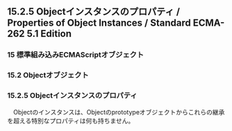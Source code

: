 15.2.5 Objectインスタンスのプロパティ / Properties of Object Instances / Standard ECMA-262 5.1 Edition
------------------------------------------------------------------------------------------------------

### 15 標準組み込みECMAScriptオブジェクト

### 15.2 Objectオブジェクト

### 15.2.5 Objectインスタンスのプロパティ

　Objectのインスタンスは、Objectのprototypeオブジェクトからこれらの継承を超える特別なプロパティは何も持ちません。
